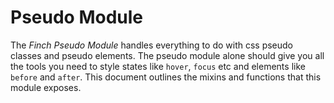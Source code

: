 # Pseudo Module 

The *Finch Pseudo Module* handles everything to do with css pseudo classes and pseudo elements. The pseudo module alone should give you all the tools you need to style states like `hover`, `focus` etc and elements like `before` and `after`. This document outlines the mixins and functions that this module exposes.